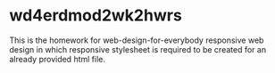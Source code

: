 # wd4erdmod2wk2hwrs
This is the homework for web-design-for-everybody responsive web design in which responsive stylesheet is required to be created for an already provided html file.
